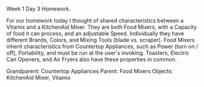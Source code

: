 Week 1 Day 3 Homework.

For our homework today I thought of shared characteristics between a Vitamix and a KitchenAid Mixer. They are both Food Mixers, with a Capacity of food it can process, and an adjustable Speed. Individually they have different Brands, Colors, and Mixing Tools (blade vs. scraper). Food Mixers inherit characteristics from Countertop Appliances, such as Power (turn on / off), Portability, and must be run at the user's invoking. Toasters, Electric Can Openers, and Air Fryers also have these properties in common.

Grandparent: Countertop Appliances
Parent: Food Mixers
Objects: KitchenAid Mixer, Vitamix
